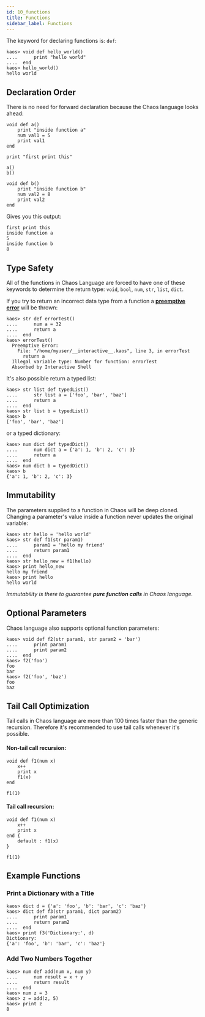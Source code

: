 ```yaml
---
id: 10_functions
title: Functions
sidebar_label: Functions
---
```


The keyword for declaring functions is: `def`:

```chaos
kaos> void def hello_world()
....      print "hello world"
....  end
kaos> hello_world()
hello world
```

## Declaration Order

There is no need for forward declaration because the Chaos language looks ahead:

```chaos
void def a()
    print "inside function a"
    num val1 = 5
    print val1
end

print "first print this"

a()
b()

void def b()
    print "inside function b"
    num val2 = 8
    print val2
end
```

Gives you this output:

```text
first print this
inside function a
5
inside function b
8
```

## Type Safety

All of the functions in Chaos Language are forced to have one of these keywords to
determine the return type: `void`, `bool`, `num`, `str`, `list`, `dict`.

If you try to return an incorrect data type from a function a [**preemptive error**](20_preemptive_checks.md) will be thrown:

```chaos
kaos> str def errorTest()
....      num a = 32
....      return a
....  end
kaos> errorTest()
  Preemptive Error:
    File: "/home/myuser/__interactive__.kaos", line 3, in errorTest
      return a
  Illegal variable type: Number for function: errorTest
  Absorbed by Interactive Shell
```

It's also possible return a typed list:

```chaos
kaos> str list def typedList()
....      str list a = ['foo', 'bar', 'baz']
....      return a
....  end
kaos> str list b = typedList()
kaos> b
['foo', 'bar', 'baz']
```

or a typed dictionary:

```chaos
kaos> num dict def typedDict()
....      num dict a = {'a': 1, 'b': 2, 'c': 3}
....      return a
....  end
kaos> num dict b = typedDict()
kaos> b
{'a': 1, 'b': 2, 'c': 3}
```

## Immutability

The parameters supplied to a function in Chaos will be deep cloned. Changing a
parameter's value inside a function never updates the original variable:

```chaos
kaos> str hello = 'hello world'
kaos> str def f1(str param1)
....      param1 = 'hello my friend'
....      return param1
....  end
kaos> str hello_new = f1(hello)
kaos> print hello_new
hello my friend
kaos> print hello
hello world
```

*Immutability is there to guarantee **pure function calls** in Chaos language.*

## Optional Parameters

Chaos language also supports optional function parameters:

```chaos
kaos> void def f2(str param1, str param2 = 'bar')
....      print param1
....      print param2
....  end
kaos> f2('foo')
foo
bar
kaos> f2('foo', 'baz')
foo
baz
```

## Tail Call Optimization

Tail calls in Chaos language are more than 100 times faster than the generic recursion. Therefore
it's recommended to use tail calls whenever it's possible.

#### Non-tail call recursion:

```chaos
void def f1(num x)
    x++
    print x
    f1(x)
end

f1(1)
```

#### Tail call recursion:

```chaos
void def f1(num x)
    x++
    print x
end {
    default : f1(x)
}

f1(1)
```

## Example Functions

### Print a Dictionary with a Title

```chaos
kaos> dict d = {'a': 'foo', 'b': 'bar', 'c': 'baz'}
kaos> dict def f3(str param1, dict param2)
....      print param1
....      return param2
....  end
kaos> print f3('Dictionary:', d)
Dictionary:
{'a': 'foo', 'b': 'bar', 'c': 'baz'}
```

### Add Two Numbers Together

```chaos
kaos> num def add(num x, num y)
....      num result = x + y
....      return result
....  end
kaos> num z = 3
kaos> z = add(z, 5)
kaos> print z
8
```
